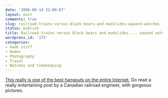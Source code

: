 ```yaml
---
date: '2006-08-14 21:00:07'
layout: post
comments: true
slug: railroad-trains-versus-black-bears-and-mudslides-aaaand-watches
status: publish
title: Railroad trains versus black bears and mudslides.... aaaand watches.
wordpress_id: '175'
categories:
- Geek stuff
- Humor
- Photography
- Travel
- Watches and timekeeping
---
```


[This really is one of the best hangouts on the entire Internet.](http://www.network54.com/Forum/78440/thread/1155592208/OT..+for+those+who+loved+my+bear+on+the+train+pic...) Go read a really entertaining post by a Canadian railroad engineer, with gorgeous pictures.





